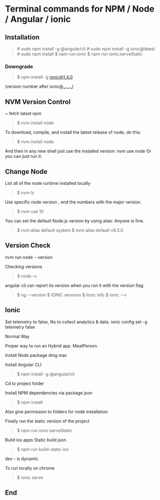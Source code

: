 # Terminal commands for NPM / Node / Angular / ionic

## Installation

> \# sudo npm install -g @angular/cli
> \# sudo npm install -g ionic@latest
> \# sudo npm install
> \$ npm run ionic
> \$ npm run ionic:serveStatic

### Downgrade

> \$ npm install -g ionic@1.4.0

(version number after ionic@**\_.\_.\_**)

## NVM Version Control

~ fetch latest npm

> \$ nvm install node

To download, compile, and install the latest release of node, do this:

> \$ nvm install node

And then in any new shell just use the installed version:
nvm use node
Or you can just run it:

## Change Node

List all of the node runtime installed locally

> \$ nvm ls

Use specific node version , end the numbers with the major version.

> \$ nvm use 10

You can set the default Node.js version by using alias:
Anyone is fine.

> \$ nvm alias default system
> \$ nvm alias default v9.3.0

## Version Check

nvm run node --version

Checking versions

> \$ node -v

angular cli can report its version when you run it with the version flag

> \$ ng --version
> \$ IONIC versions
> \$ Ionic info
> \$ ionic --v

## Ionic

Set telemetry to false, No to collect analytics & data.
ionic config set -g telemetry false

Normal Way

Proper way to run an Hybrid app.
MeatPerson.

Install Node package dmg mac

Install Angular CLI

> \$ npm install -g @angular/cli

Cd to project folder

Install NPM dependencies via package json

> \$ npm install

Also give permission to folders for node installation

Finally run the static version of the project

> \$ npm run ionic:serveStatic

Build ios apps
Static build json

> \$ npm run build-static ios

dev - is dynamic

To run locally on chrome

> \$ ionic serve

## End

